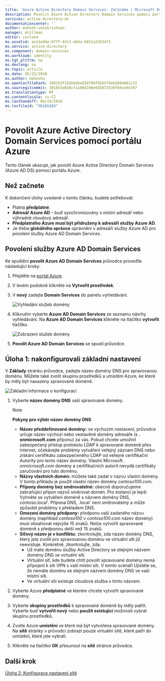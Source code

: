 ```yaml
---
title: 'Azure Active Directory Domain Services: Začínáme | Microsoft Docs'
description: Povolit Azure Active Directory Domain Services pomocí portálu Azure
services: active-directory-ds
documentationcenter: ''
author: mahesh-unnikrishnan
manager: mtillman
editor: curtand
ms.assetid: ace1ed4a-bf7f-43c1-a64a-6b51a2202473
ms.service: active-directory
ms.component: domain-services
ms.workload: identity
ms.tgt_pltfrm: na
ms.devlang: na
ms.topic: article
ms.date: 05/23/2018
ms.author: maheshu
ms.openlocfilehash: 340193f191bbdbe658769f9265f9e63844481c32
ms.sourcegitcommit: 301855e018cfa1984198e045872539f04ce0e707
ms.translationtype: MT
ms.contentlocale: cs-CZ
ms.lasthandoff: 06/19/2018
ms.locfileid: "36265265"
---
```

# <a name="enable-azure-active-directory-domain-services-using-the-azure-portal"></a>Povolit Azure Active Directory Domain Services pomocí portálu Azure
Tento článek ukazuje, jak povolit Azure Active Directory Domain Services (Azure AD DS) pomocí portálu Azure.


## <a name="before-you-begin"></a>Než začnete
K dokončení úlohy uvedené v tomto článku, budete potřebovat:

* Platná **předplatné**.
* **Adresář Azure AD** – buď synchronizovány s místní adresář nebo výhradně cloudový adresář.
* **Předplatného Azure musí být přidruženy k adresáři služby Azure AD**.
* Je třeba **globálního správce** oprávnění v adresáři služby Azure AD pro povolení služby Azure AD Domain Services.


## <a name="enable-azure-ad-domain-services"></a>Povolení služby Azure AD Domain Services

Ke spuštění **povolit Azure AD Domain Services** průvodce proveďte následující kroky:

1. Přejděte na [portál Azure](https://portal.azure.com).
2. V levém podokně klikněte na **Vytvořit prostředek**.
3. V **nový** zadejte **Domain Services** do panelu vyhledávání.

    ![Vyhledání služeb domény](./media/getting-started/search-domain-services.png)

4. Kliknutím vyberte **Azure AD Domain Services** ze seznamu návrhy vyhledávání. Na **Azure AD Domain Services** klikněte na tlačítko **vytvořit** tlačítko.

    ![Zobrazení služeb domény](./media/getting-started/domain-services-blade.png)

5. **Povolit Azure AD Domain Services** se spustí průvodce.


## <a name="task-1-configure-basic-settings"></a>Úloha 1: nakonfigurovali základní nastavení
V **Základy** stránku průvodce, zadejte název domény DNS pro spravovanou doménu. Můžete také zvolit skupinu prostředků a umístění Azure, ke které by měly být nasazeny spravované doméně.

![Základní informace o konfiguraci](./media/getting-started/domain-services-blade-basics.png)

1. Vyberte **název domény DNS** vaší spravované domény.

   > [!NOTE]
   > **Pokyny pro výběr název domény DNS**
   > * **Název předdefinované domény:** ve výchozím nastavení, průvodce určuje název výchozí nebo vestavěné domény adresáře (s **. onmicrosoft.com** příponu) za vás. Pokud chcete umožnit zabezpečený přístup protokolu LDAP k spravované doméně přes internet, očekávejte problémy vytváření veřejný záznam DNS nebo získání certifikátu zabezpečeného LDAP od veřejné certifikační Autority pro tento název domény. Vlastní Microsoft *. onmicrosoft.com* domény a certifikačních autorit nevydá certifikáty zaručování pro tuto doménu.
   * **Názvy vlastních domén:** můžete také zadat v názvu vlastní domény. V tomto příkladu je použit vlastní název domény *contoso100.com*.
   * **Přípony domény bez směrovatelné:** obecně doporučujeme zabraňující přípon názvů směrovat domén. Pro instanci je lepší Vyhněte se vytváření doméně s názvem domény DNS, contoso.local'. Přípona DNS, .local' není směrovatelný a může způsobit problémy s překladem DNS.
   * **Omezení domény předpony:** předponu vaší zadaného názvu domény (například *contoso100* v *contoso100.com* název domény) musí obsahovat nejvýše 15 znaků. Nelze vytvořit spravované doméně s předponou delší než 15 znaků.
   * **Síťový název je v konfliktu:** zkontrolujte, zda název domény DNS, který jste zvolili pro spravovanou doménu ve virtuální síti již neexistuje. Konkrétně, zkontrolujte, zda:
       * Už máte doménu služby Active Directory se stejným názvem domény DNS ve virtuální síti.
       * Virtuální síť, kde budete chtít povolit spravované domény nemá připojení k síti VPN s vaší místní síti. V tomto scénáři Ujistěte se, že nemáte doménu se stejným názvem domény DNS ve vaší místní síti.
       * Ve virtuální síti existuje cloudová služba s tímto názvem.
    >

2. Vyberte Azure **předplatné** ve kterém chcete vytvořit spravované domény.

3. Vyberte **skupiny prostředků** k spravované doméně by měly patřit. Vyberte buď **vytvořit nový** nebo **použít existující** možnosti vybrat skupinu prostředků.

4. Zvolte Azure **umístění** ve které má být vytvořena spravované domény. Na **sítě** stránky v průvodci zobrazí pouze virtuální sítě, které patří do umístění, které jste vybrali.

5. Klikněte na tlačítko **OK** přesunout na **sítě** stránce průvodce.


## <a name="next-step"></a>Další krok
[Úloha 2: Konfigurace nastavení sítě](active-directory-ds-getting-started-network.md)
